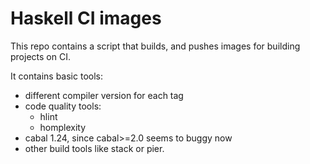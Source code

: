 # Haskell CI images

This repo contains a script that builds, and pushes images for building projects on CI.

It contains basic tools:
* different compiler version for each tag
* code quality tools:
  - hlint
  - homplexity
* cabal 1.24, since cabal>=2.0 seems to buggy now
* other build tools like stack or pier.
